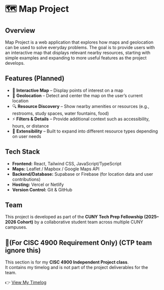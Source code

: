 # 🗺️ Map Project

## Overview
Map Project is a web application that explores how maps and geolocation can be used to solve everyday problems. The goal is to provide users with an interactive map that displays relevant nearby resources, starting with simple examples and expanding to more useful features as the project develops.  

## Features (Planned)
- 📍 **Interactive Map** – Display points of interest on a map  
- 🧭 **Geolocation** – Detect and center the map on the user’s current location  
- 🔍 **Resource Discovery** – Show nearby amenities or resources (e.g., restrooms, study spaces, water fountains, food)  
- ⚡ **Filters & Details** – Provide additional context such as accessibility, hours, or distance  
- 🌱 **Extensibility** – Built to expand into different resource types depending on user needs  

## Tech Stack
- **Frontend:** React, Tailwind CSS, JavaScript/TypeScript  
- **Maps:** Leaflet / Mapbox / Google Maps API  
- **Backend/Database:** Supabase or Firebase (for location data and user contributions)  
- **Hosting:** Vercel or Netlify  
- **Version Control:** Git & GitHub  

## Team
This project is developed as part of the **CUNY Tech Prep Fellowship (2025–2026 Cohort)** by a collaborative student team across multiple CUNY campuses.  

## 📑(For CISC 4900 Requirement Only) (CTP team ignore this)
This section is for my **CISC 4900 Independent Project class**.  
It contains my timelog and is not part of the project deliverables for the team.  

👉 [View My Timelog](https://docs.google.com/spreadsheets/d/1t9WjDZbcMgz16ysqB7L7l7HQdXJRdsoC8jRkrP5u7Qs/edit?usp=sharing)

